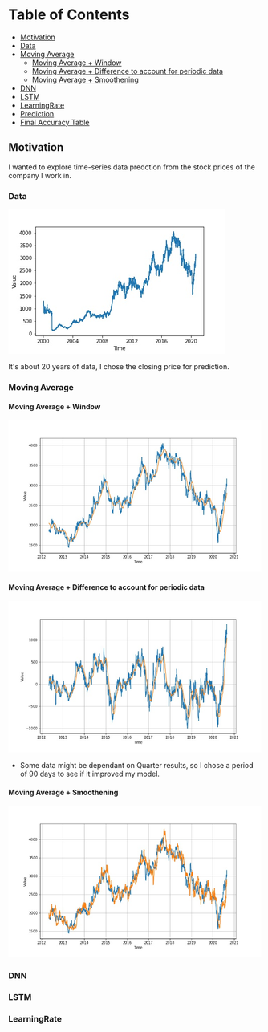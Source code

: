 # Table of Contents
* [Motivation](https://github.com/ArnabPushilal/HeroMotoStockPrediction/blob/main/README.md#Motivation)
* [Data](https://github.com/ArnabPushilal/HeroMotoStockPrediction/blob/main/README.md#Data)
* [Moving Average](https://github.com/ArnabPushilal/HeroMotoStockPrediction/blob/main/README.md#moving-average)
  * [Moving Average + Window](https://github.com/ArnabPushilal/HeroMotoStockPrediction/blob/main/README.md#moving-average--window)
  * [Moving Average + Difference to account for periodic data](https://github.com/ArnabPushilal/HeroMotoStockPrediction/blob/main/README.md#moving-average--difference-to-account-for-periodic-data)
  * [Moving Average + Smoothening](https://github.com/ArnabPushilal/HeroMotoStockPrediction/blob/main/README.md#moving-average--smoothening)
 * [DNN](https://github.com/ArnabPushilal/HeroMotoStockPrediction/blob/main/README.md#DNN)
 * [LSTM](https://github.com/ArnabPushilal/HeroMotoStockPrediction/blob/main/README.md#LSTM)
  * [LearningRate](https://github.com/ArnabPushilal/HeroMotoStockPrediction/blob/main/README.md#LearningRate)
  * [Prediction](https://github.com/ArnabPushilal/HeroMotoStockPrediction/blob/main/README.md#Predcition)
 * [Final Accuracy Table](https://github.com/ArnabPushilal/HeroMotoStockPrediction/blob/main/README.md#final-accuracy-table)
 
 




## Motivation 
I wanted to explore time-series data predction from the stock prices of the company I work in.

### Data

![](https://github.com/ArnabPushilal/HeroMotoStockPrediction/blob/main/images/StockData.jpg)

It's about 20 years of data, I chose the closing price for prediction.

### Moving Average

 #### Moving Average + Window
 ![](https://github.com/ArnabPushilal/HeroMotoStockPrediction/blob/main/images/movingaverage.jpg)
 
 #### Moving Average + Difference to account for periodic data
 ![](https://github.com/ArnabPushilal/HeroMotoStockPrediction/blob/main/images/Differnce%20Series%20for%20Periodical%20data.jpg)
 
 * Some data might be dependant on Quarter results, so I chose a period of 90 days to see if it improved my model.
 #### Moving Average + Smoothening
 ![](https://github.com/ArnabPushilal/HeroMotoStockPrediction/blob/main/images/Moving%20Average%20Plus%20Period.jpg)
 
 ### DNN
 
 ### LSTM
 
  ### LearningRate
 
 
